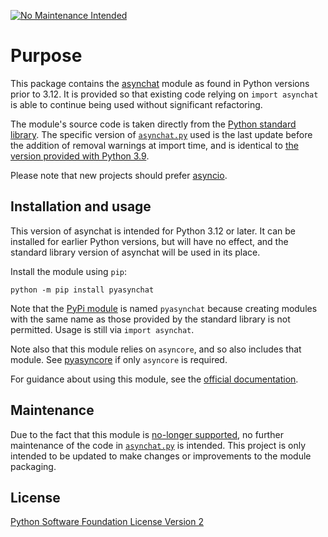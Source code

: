 [![No Maintenance Intended](http://unmaintained.tech/badge.svg)](http://unmaintained.tech/)

# Purpose
This package contains the [asynchat](https://docs.python.org/3/library/asynchat.html) module as found in Python versions prior to 3.12.
It is provided so that existing code relying on `import asynchat` is able to continue being used without significant refactoring.

The module's source code is taken directly from the [Python standard library](https://github.com/python/cpython/blob/3.9/Lib/asynchat.py).
The specific version of [`asynchat.py`](asynchat/asynchat.py) used is the last update before the addition of removal warnings at import time, and is identical to [the version provided with Python 3.9](https://github.com/python/cpython/blob/3.9/Lib/asynchat.py).

Please note that new projects should prefer [asyncio](https://docs.python.org/3/library/asyncio.html).


## Installation and usage
This version of asynchat is intended for Python 3.12 or later.
It can be installed for earlier Python versions, but will have no effect, and the standard library version of asynchat will be used in its place.

Install the module using `pip`:
```shell
python -m pip install pyasynchat
```

Note that the [PyPi module](https://pypi.org/project/pyasynchat/) is named `pyasynchat` because creating modules with the same name as those provided by the standard library is not permitted.
Usage is still via `import asynchat`.

Note also that this module relies on `asyncore`, and so also includes that module.
See [pyasyncore](https://pypi.org/project/pyasyncore/) if only `asyncore` is required.

For guidance about using this module, see the [official documentation](https://docs.python.org/3/library/asynchat.html).


## Maintenance
Due to the fact that this module is [no-longer supported](https://peps.python.org/pep-0594/), no further maintenance of the code in [`asynchat.py`](asynchat/asynchat.py) is intended.
This project is only intended to be updated to make changes or improvements to the module packaging.


## License
[Python Software Foundation License Version 2](LICENSE)
